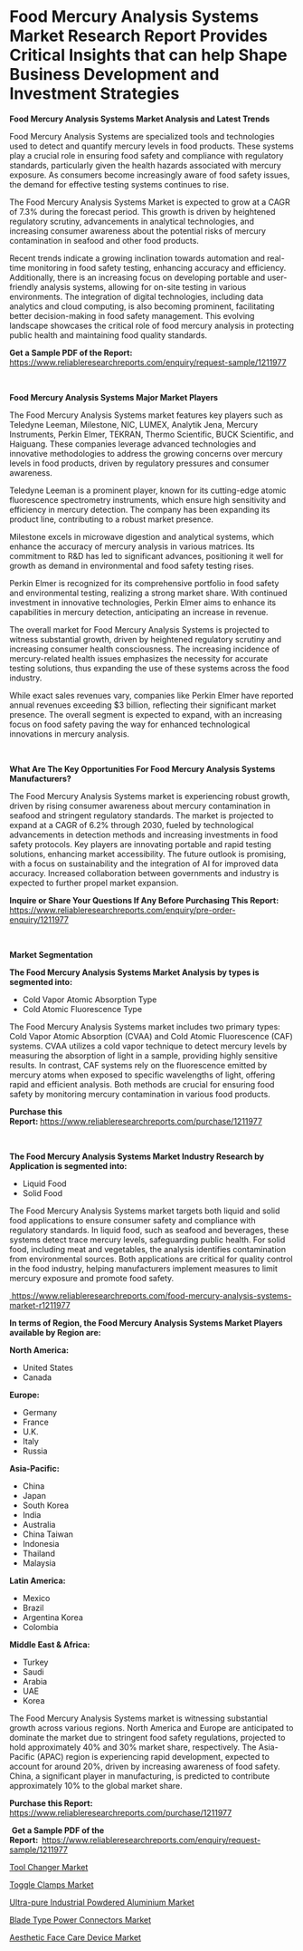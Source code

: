 <p><h1>Food Mercury Analysis Systems Market Research Report Provides Critical Insights that can help Shape Business Development and Investment Strategies</h1></p><p><strong>Food Mercury Analysis Systems Market Analysis and Latest Trends</strong></p>
<p><p>Food Mercury Analysis Systems are specialized tools and technologies used to detect and quantify mercury levels in food products. These systems play a crucial role in ensuring food safety and compliance with regulatory standards, particularly given the health hazards associated with mercury exposure. As consumers become increasingly aware of food safety issues, the demand for effective testing systems continues to rise.</p><p>The Food Mercury Analysis Systems Market is expected to grow at a CAGR of 7.3% during the forecast period. This growth is driven by heightened regulatory scrutiny, advancements in analytical technologies, and increasing consumer awareness about the potential risks of mercury contamination in seafood and other food products. </p><p>Recent trends indicate a growing inclination towards automation and real-time monitoring in food safety testing, enhancing accuracy and efficiency. Additionally, there is an increasing focus on developing portable and user-friendly analysis systems, allowing for on-site testing in various environments. The integration of digital technologies, including data analytics and cloud computing, is also becoming prominent, facilitating better decision-making in food safety management. This evolving landscape showcases the critical role of food mercury analysis in protecting public health and maintaining food quality standards.</p></p>
<p><strong>Get a Sample PDF of the Report:&nbsp;</strong> <a href="https://www.reliableresearchreports.com/enquiry/request-sample/1211977?utm_campaign=8&utm_medium=2&utm_source=Github&utm_content=ia&utm_term=17122024&utm_id=food-mercury-analysis-systems">https://www.reliableresearchreports.com/enquiry/request-sample/1211977</a></p>
<p>&nbsp;</p>
<p><strong>Food Mercury Analysis Systems Major Market Players</strong></p>
<p><p>The Food Mercury Analysis Systems market features key players such as Teledyne Leeman, Milestone, NIC, LUMEX, Analytik Jena, Mercury Instruments, Perkin Elmer, TEKRAN, Thermo Scientific, BUCK Scientific, and Haiguang. These companies leverage advanced technologies and innovative methodologies to address the growing concerns over mercury levels in food products, driven by regulatory pressures and consumer awareness.</p><p>Teledyne Leeman is a prominent player, known for its cutting-edge atomic fluorescence spectrometry instruments, which ensure high sensitivity and efficiency in mercury detection. The company has been expanding its product line, contributing to a robust market presence.</p><p>Milestone excels in microwave digestion and analytical systems, which enhance the accuracy of mercury analysis in various matrices. Its commitment to R&D has led to significant advances, positioning it well for growth as demand in environmental and food safety testing rises.</p><p>Perkin Elmer is recognized for its comprehensive portfolio in food safety and environmental testing, realizing a strong market share. With continued investment in innovative technologies, Perkin Elmer aims to enhance its capabilities in mercury detection, anticipating an increase in revenue.</p><p>The overall market for Food Mercury Analysis Systems is projected to witness substantial growth, driven by heightened regulatory scrutiny and increasing consumer health consciousness. The increasing incidence of mercury-related health issues emphasizes the necessity for accurate testing solutions, thus expanding the use of these systems across the food industry.</p><p>While exact sales revenues vary, companies like Perkin Elmer have reported annual revenues exceeding $3 billion, reflecting their significant market presence. The overall segment is expected to expand, with an increasing focus on food safety paving the way for enhanced technological innovations in mercury analysis.</p></p>
<p>&nbsp;</p>
<p><strong>What Are The Key Opportunities For Food Mercury Analysis Systems Manufacturers?</strong></p>
<p><p>The Food Mercury Analysis Systems market is experiencing robust growth, driven by rising consumer awareness about mercury contamination in seafood and stringent regulatory standards. The market is projected to expand at a CAGR of 6.2% through 2030, fueled by technological advancements in detection methods and increasing investments in food safety protocols. Key players are innovating portable and rapid testing solutions, enhancing market accessibility. The future outlook is promising, with a focus on sustainability and the integration of AI for improved data accuracy. Increased collaboration between governments and industry is expected to further propel market expansion.</p></p>
<p><strong>Inquire or Share Your Questions If Any Before Purchasing This Report:</strong> <a href="https://www.reliableresearchreports.com/enquiry/pre-order-enquiry/1211977?utm_campaign=8&utm_medium=2&utm_source=Github&utm_content=ia&utm_term=17122024&utm_id=food-mercury-analysis-systems">https://www.reliableresearchreports.com/enquiry/pre-order-enquiry/1211977</a></p>
<p>&nbsp;</p>
<p><strong>Market Segmentation</strong></p>
<p><strong>The Food Mercury Analysis Systems Market Analysis by types is segmented into:</strong></p>
<p><ul><li>Cold Vapor Atomic Absorption Type</li><li>Cold Atomic Fluorescence Type</li></ul></p>
<p><p>The Food Mercury Analysis Systems market includes two primary types: Cold Vapor Atomic Absorption (CVAA) and Cold Atomic Fluorescence (CAF) systems. CVAA utilizes a cold vapor technique to detect mercury levels by measuring the absorption of light in a sample, providing highly sensitive results. In contrast, CAF systems rely on the fluorescence emitted by mercury atoms when exposed to specific wavelengths of light, offering rapid and efficient analysis. Both methods are crucial for ensuring food safety by monitoring mercury contamination in various food products.</p></p>
<p><strong>Purchase this Report:&nbsp;</strong><a href="https://www.reliableresearchreports.com/purchase/1211977?utm_campaign=8&utm_medium=2&utm_source=Github&utm_content=ia&utm_term=17122024&utm_id=food-mercury-analysis-systems">https://www.reliableresearchreports.com/purchase/1211977</a></p>
<p>&nbsp;</p>
<p><strong>The Food Mercury Analysis Systems Market Industry Research by Application is segmented into:</strong></p>
<p><ul><li>Liquid Food</li><li>Solid Food</li></ul></p>
<p><p>The Food Mercury Analysis Systems market targets both liquid and solid food applications to ensure consumer safety and compliance with regulatory standards. In liquid food, such as seafood and beverages, these systems detect trace mercury levels, safeguarding public health. For solid food, including meat and vegetables, the analysis identifies contamination from environmental sources. Both applications are critical for quality control in the food industry, helping manufacturers implement measures to limit mercury exposure and promote food safety.</p></p>
<p><a href="https://www.reliableresearchreports.com/food-mercury-analysis-systems-market-r1211977?utm_campaign=8&utm_medium=2&utm_source=Github&utm_content=ia&utm_term=17122024&utm_id=food-mercury-analysis-systems">&nbsp;https://www.reliableresearchreports.com/food-mercury-analysis-systems-market-r1211977</a></p>
<p><strong>In terms of Region, the Food Mercury Analysis Systems Market Players available by Region are:</strong></p>
<p>
    <p> <strong> North America: </strong>
        <ul>
            <li>United States</li>
            <li>Canada</li>
        </ul>
        </p> 
    <p> <strong> Europe: </strong>
        <ul>
            <li>Germany</li>
            <li>France</li>
            <li>U.K.</li>
            <li>Italy</li>
            <li>Russia</li>
        </ul>
        </p> 
    <p> <strong> Asia-Pacific: </strong>
        <ul>
            <li>China</li>
            <li>Japan</li>
            <li>South Korea</li>
            <li>India</li>
            <li>Australia</li>
            <li>China Taiwan</li>
            <li>Indonesia</li>
            <li>Thailand</li>
            <li>Malaysia</li>
        </ul>
        </p> 
    <p> <strong> Latin America: </strong>
        <ul>
            <li>Mexico</li>
            <li>Brazil</li>
            <li>Argentina Korea</li>
            <li>Colombia</li>
        </ul>
        </p> 
    <p> <strong> Middle East & Africa: </strong>
        <ul>
            <li>Turkey</li>
            <li>Saudi</li>
            <li>Arabia</li>
            <li>UAE</li>
            <li>Korea</li>
        </ul>
    </p>
    </p>
<p><p>The Food Mercury Analysis Systems market is witnessing substantial growth across various regions. North America and Europe are anticipated to dominate the market due to stringent food safety regulations, projected to hold approximately 40% and 30% market share, respectively. The Asia-Pacific (APAC) region is experiencing rapid development, expected to account for around 20%, driven by increasing awareness of food safety. China, a significant player in manufacturing, is predicted to contribute approximately 10% to the global market share.</p></p>
<p><strong>Purchase this Report: </strong><a href="https://www.reliableresearchreports.com/purchase/1211977?utm_campaign=8&utm_medium=2&utm_source=Github&utm_content=ia&utm_term=17122024&utm_id=food-mercury-analysis-systems">https://www.reliableresearchreports.com/purchase/1211977</a></p>
<p>&nbsp;<strong>Get a Sample PDF of the Report:&nbsp;&nbsp;</strong><a href="https://www.reliableresearchreports.com/enquiry/request-sample/1211977?utm_campaign=8&utm_medium=2&utm_source=Github&utm_content=ia&utm_term=17122024&utm_id=food-mercury-analysis-systems">https://www.reliableresearchreports.com/enquiry/request-sample/1211977</a></p>
<p><strong></strong></p>
<p><p><a href="https://www.linkedin.com/pulse/research-report-analysis-tool-changer-market-size-share-growth-dhxve?utm_campaign=8&utm_medium=2&utm_source=Github&utm_content=ia&utm_term=17122024&utm_id=food-mercury-analysis-systems">Tool Changer Market</a></p><p><a href="https://www.linkedin.com/pulse/toggle-clamps-market-outlook-strategic-insights-forecasted-q6cme?utm_campaign=8&utm_medium=2&utm_source=Github&utm_content=ia&utm_term=17122024&utm_id=food-mercury-analysis-systems">Toggle Clamps Market</a></p><p><a href="https://github.com/angelajermaine/Market-Research-Report-List-5/blob/main/ultra-pure-industrial-powdered-aluminium-market.md?utm_campaign=8&utm_medium=2&utm_source=Github&utm_content=ia&utm_term=17122024&utm_id=food-mercury-analysis-systems">Ultra-pure Industrial Powdered Aluminium Market</a></p><p><a href="https://www.linkedin.com/pulse/blade-type-power-connectors-market-analysis-2024-2031-competitive-hndlf?utm_campaign=8&utm_medium=2&utm_source=Github&utm_content=ia&utm_term=17122024&utm_id=food-mercury-analysis-systems">Blade Type Power Connectors Market</a></p><p><a href="https://github.com/provorikovar/Market-Research-Report-List-6/blob/main/aesthetic-face-care-device-market.md?utm_campaign=8&utm_medium=2&utm_source=Github&utm_content=ia&utm_term=17122024&utm_id=food-mercury-analysis-systems">Aesthetic Face Care Device Market</a></p></p>